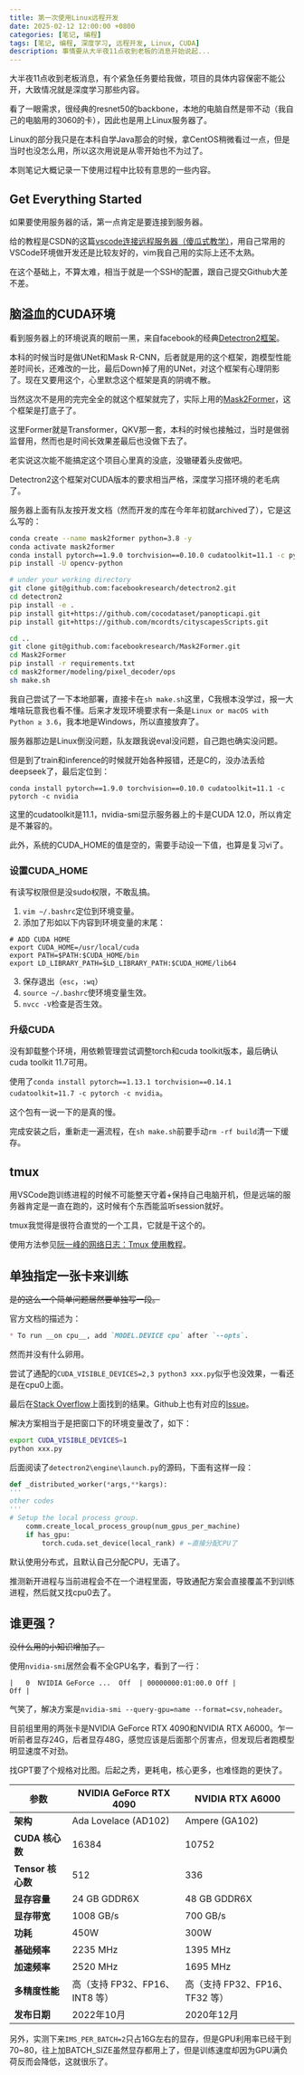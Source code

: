 ```yaml
---
title: 第一次使用Linux远程开发
date: 2025-02-12 12:00:00 +0800
categories: [笔记, 编程]
tags: [笔记, 编程, 深度学习, 远程开发, Linux, CUDA]
description: 事情要从大半夜11点收到老板的消息开始说起...
---
```


大半夜11点收到老板消息，有个紧急任务要给我做，项目的具体内容保密不能公开，大致情况就是深度学习那些内容。

看了一眼需求，很经典的resnet50的backbone，本地的电脑自然是带不动（我自己的电脑用的3060的卡），因此也是用上Linux服务器了。

Linux的部分我只是在本科自学Java那会的时候，拿CentOS稍微看过一点，但是当时也没怎么用，所以这次用说是从零开始也不为过了。

本则笔记大概记录一下使用过程中比较有意思的一些内容。

## Get Everything Started

如果要使用服务器的话，第一点肯定是要连接到服务器。

给的教程是CSDN的这篇[vscode连接远程服务器（傻瓜式教学）](https://blog.csdn.net/zhaxun/article/details/120568402)，用自己常用的VSCode环境做开发还是比较友好的，vim我自己用的实际上还不太熟。

在这个基础上，不算太难，相当于就是一个SSH的配置，跟自己提交Github大差不差。

## 脑溢血的CUDA环境

看到服务器上的环境说真的眼前一黑，来自facebook的经典[Detectron2框架](https://github.com/facebookresearch/detectron2)。

本科的时候当时是做UNet和Mask R-CNN，后者就是用的这个框架，跑模型性能差时间长，还难改的一比，最后Down掉了用的UNet，对这个框架有心理阴影了。现在又要用这个，心里默念这个框架是真的阴魂不散。

当然这次不是用的完完全全的就这个框架就完了，实际上用的[Mask2Former](https://github.com/facebookresearch/Mask2Former)，这个框架是打底子了。

这里Former就是Transformer，QKV那一套，本科的时候也接触过，当时是做弱监督用，然而也是时间长效果差最后也没做下去了。

老实说这次能不能搞定这个项目心里真的没底，没辙硬着头皮做吧。

Detectron2这个框架对CUDA版本的要求相当严格，深度学习搭环境的老毛病了。

服务器上面有队友按开发文档（然而开发的库在今年年初就archived了），它是这么写的：

```bash
conda create --name mask2former python=3.8 -y
conda activate mask2former
conda install pytorch==1.9.0 torchvision==0.10.0 cudatoolkit=11.1 -c pytorch -c nvidia
pip install -U opencv-python

# under your working directory
git clone git@github.com:facebookresearch/detectron2.git
cd detectron2
pip install -e .
pip install git+https://github.com/cocodataset/panopticapi.git
pip install git+https://github.com/mcordts/cityscapesScripts.git

cd ..
git clone git@github.com:facebookresearch/Mask2Former.git
cd Mask2Former
pip install -r requirements.txt
cd mask2former/modeling/pixel_decoder/ops
sh make.sh
```

我自己尝试了一下本地部署，直接卡在`sh make.sh`这里，C我根本没学过，报一大堆啥玩意我也看不懂。后来才发现环境要求有一条是`Linux or macOS with Python ≥ 3.6`，我本地是Windows，所以直接放弃了。

服务器那边是Linux倒没问题，队友跟我说eval没问题，自己跑也确实没问题。

但是到了train和inference的时候就开始各种报错，还是C的，没办法丢给deepseek了，最后定位到：

`conda install pytorch==1.9.0 torchvision==0.10.0 cudatoolkit=11.1 -c pytorch -c nvidia`

这里的cudatoolkit是11.1，nvidia-smi显示服务器上的卡是CUDA 12.0，所以肯定是不兼容的。

此外，系统的CUDA_HOME的值是空的，需要手动设一下值，也算是复习vi了。

### 设置CUDA_HOME

有读写权限但是没sudo权限，不敢乱搞。

1. `vim ~/.bashrc`定位到环境变量。
2. 添加了形如以下内容到环境变量的末尾：
```
# ADD CUDA HOME
export CUDA_HOME=/usr/local/cuda
export PATH=$PATH:$CUDA_HOME/bin
export LD_LIBRARY_PATH=$LD_LIBRARY_PATH:$CUDA_HOME/lib64
```
3. 保存退出（`esc`，`:wq`）
4. `source ~/.bashrc`使环境变量生效。
5. `nvcc -V`检查是否生效。

### 升级CUDA

没有卸载整个环境，用依赖管理尝试调整torch和cuda toolkit版本，最后确认cuda toolkit 11.7可用。

使用了`conda install pytorch==1.13.1 torchvision==0.14.1 cudatoolkit=11.7 -c pytorch -c nvidia`。

这个包有一说一下的是真的慢。

完成安装之后，重新走一遍流程，在`sh make.sh`前要手动`rm -rf build`清一下缓存。

## tmux

用VSCode跑训练进程的时候不可能整天守着+保持自己电脑开机，但是远端的服务器肯定是一直在跑的，这时候有个东西能监听session就好。

tmux我觉得是很符合直觉的一个工具，它就是干这个的。

使用方法参见[阮一峰的网络日志：Tmux 使用教程](https://www.ruanyifeng.com/blog/2019/10/tmux.html)。

## 单独指定一张卡来训练

~~是的这么一个简单问题居然要单独写一段。~~

官方文档的描述为：

```markdown
* To run __on cpu__, add `MODEL.DEVICE cpu` after `--opts`.
```

然而并没有什么卵用。

尝试了通配的`CUDA_VISIBLE_DEVICES=2,3 python3 xxx.py`似乎也没效果，一看还是在cpu0上面。

最后在[Stack Overflow](https://stackoverflow.com/questions/39649102/how-do-i-select-which-gpu-to-run-a-job-on)上面找到的结果。Github上也有对应的[Issue](https://github.com/facebookresearch/detectron2/issues/210)。

解决方案相当于是把窗口下的环境变量改了，如下：

```bash
export CUDA_VISIBLE_DEVICES=1
python xxx.py
```

后面阅读了`detectron2\engine\launch.py`的源码，下面有这样一段：

```python
def _distributed_worker(*args,**kargs):
'''
other codes
'''
# Setup the local process group.
    comm.create_local_process_group(num_gpus_per_machine)
    if has_gpu:
        torch.cuda.set_device(local_rank) # ←直接分配CPU了
```

默认使用分布式，且默认自己分配CPU，无语了。

推测新开进程与当前进程会不在一个进程里面，导致通配方案会直接覆盖不到训练进程，然后就又找cpu0去了。

## 谁更强？

~~没什么用的小知识增加了。~~

使用`nvidia-smi`居然会看不全GPU名字，看到了一行：

`|   0  NVIDIA GeForce ...  Off  | 00000000:01:00.0 Off |                  Off |`

气笑了，解决方案是`nvidia-smi --query-gpu=name --format=csv,noheader`。

目前组里用的两张卡是NVIDIA GeForce RTX 4090和NVIDIA RTX A6000。乍一听前者显存24G，后者显存48G，感觉应该是后面那个厉害点，但发现后者跑模型明显速度不对劲。

找GPT要了个规格对比图。后起之秀，更耗电，核心更多，也难怪跑的更快了。

| 参数              | NVIDIA GeForce RTX 4090        | NVIDIA RTX A6000               |
| ----------------- | ------------------------------ | ------------------------------ |
| **架构**          | Ada Lovelace (AD102)           | Ampere (GA102)                 |
| **CUDA 核心数**   | 16384                          | 10752                          |
| **Tensor 核心数** | 512                            | 336                            |
| **显存容量**      | 24 GB GDDR6X                   | 48 GB GDDR6X                   |
| **显存带宽**      | 1008 GB/s                      | 700 GB/s                       |
| **功耗**          | 450W                           | 300W                           |
| **基础频率**      | 2235 MHz                       | 1395 MHz                       |
| **加速频率**      | 2520 MHz                       | 1695 MHz                       |
| **多精度性能**    | 高（支持 FP32、FP16、INT8 等） | 高（支持 FP32、FP16、TF32 等） |
| **发布日期**      | 2022年10月                     | 2020年12月                     |

另外，实测下来`IMS_PER_BATCH=2`只占16G左右的显存，但是GPU利用率已经干到70~80，往上加BATCH_SIZE虽然显存都用上了，但是训练速度却因为GPU满负荷反而会降低，这就很乐了。